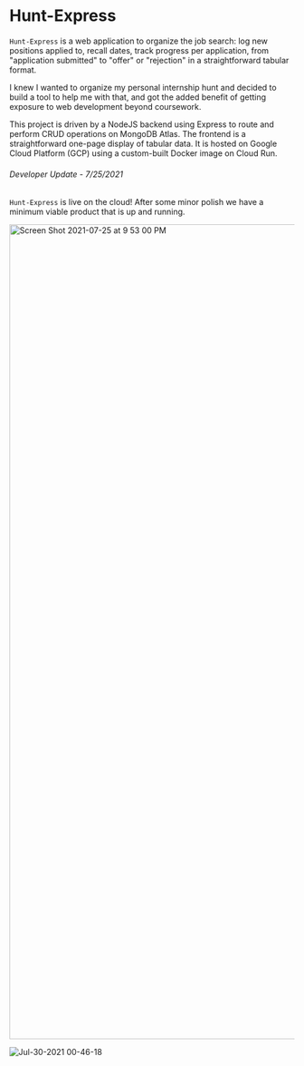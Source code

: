 # Hunt-Express

`Hunt-Express` is a web application to organize the job search: log new positions applied to, recall dates, track progress per application, from "application submitted" to "offer" or "rejection" in a straightforward tabular format.

I knew I wanted to organize my personal internship hunt and decided to build a tool to help me with that, and got the added benefit of getting exposure to web development beyond coursework.

This project is driven by a NodeJS backend using Express to route and perform CRUD operations on MongoDB Atlas. 
The frontend is a straightforward one-page display of tabular data. 
It is hosted on Google Cloud Platform (GCP) using a custom-built Docker image on Cloud Run. 

###### Developer Update - 7/25/2021

`Hunt-Express` is live on the cloud! After some minor polish we have a minimum viable product that is up and running. 

<img width="1437" alt="Screen Shot 2021-07-25 at 9 53 00 PM" src="https://user-images.githubusercontent.com/53810232/126935024-d9a9be56-d05e-46cd-a590-c83e2ce8e9e1.png">

![Jul-30-2021 00-46-18](https://user-images.githubusercontent.com/53810232/127619713-a751c384-0c0c-4c1b-9876-0b6c854f7a6e.gif)
